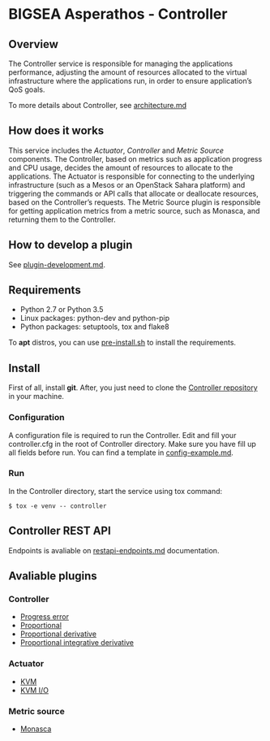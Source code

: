 # BIGSEA Asperathos - Controller

## Overview
The Controller service is responsible for managing the applications performance, adjusting the amount of resources allocated to the virtual infrastructure where the applications run, in order to ensure application’s QoS goals.

To more details about Controller, see [architecture.md](https://github.com/bigsea-ufcg/bigsea-controller/tree/refactor/docs/architecture.md)

## How does it works
This service includes the *Actuator*, *Controller* and *Metric Source* components. The Controller, based on metrics such as application progress and CPU usage, decides the amount of resources to allocate to the applications. The Actuator is responsible for connecting to the underlying infrastructure (such as a Mesos or an OpenStack Sahara platform) and triggering the commands or API calls that allocate or deallocate resources, based on the Controller’s requests. The Metric Source plugin is responsible for getting application metrics from a metric source, such as Monasca, and returning them to the Controller.

## How to develop a plugin
See [plugin-development.md](https://github.com/bigsea-ufcg/bigsea-controller/tree/refactor/docs/plugin-development.md).

## Requirements
* Python 2.7 or Python 3.5
* Linux packages: python-dev and python-pip
* Python packages: setuptools, tox and flake8

To **apt** distros, you can use [pre-install.sh](https://github.com/bigsea-ufcg/bigsea-controller/tree/refactor/tools/pre-install.sh) to install the requirements.

## Install
First of all, install **git**. After, you just need to clone the [Controller repository](https://github.com/bigsea-ufcg/bigsea-controller.git) in your machine.

### Configuration
A configuration file is required to run the Controller. Edit and fill your controller.cfg in the root of Controller directory. Make sure you have fill up all fields before run.
You can find a template in [config-example.md](https://github.com/bigsea-ufcg/bigsea-controller/tree/refactor/docs/config-example.md). 

### Run
In the Controller directory, start the service using tox command:
```
$ tox -e venv -- controller
```

## Controller REST API
Endpoints is avaliable on [restapi-endpoints.md](https://github.com/bigsea-ufcg/bigsea-controller/tree/refactor/docs/restapi-endpoints.md) documentation.

## Avaliable plugins
### Controller
* [Progress error](https://github.com/bigsea-ufcg/bigsea-controller/tree/refactor/docs/progress-error.md)
* [Proportional](https://github.com/bigsea-ufcg/bigsea-controller/tree/refactor/docs/proportional-controller.md)
* [Proportional derivative](https://github.com/bigsea-ufcg/bigsea-controller/tree/refactor/docs/proportional-derivative-controller.md)
* [Proportional integrative derivative](https://github.com/bigsea-ufcg/bigsea-controller/tree/refactor/docs/pid-controller.md)

### Actuator
* [KVM](https://github.com/bigsea-ufcg/bigsea-controller/tree/refactor/docs/kvm-actuator.md)
* [KVM I/O](https://github.com/bigsea-ufcg/bigsea-controller/tree/refactor/docs/kvm-io-actuator.md)

### Metric source
* [Monasca](https://github.com/bigsea-ufcg/bigsea-controller/tree/refactor/docs/monasca-metric-source.md)
